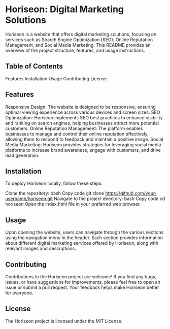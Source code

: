 # Horiseon: Digital Marketing Solutions

Horiseon is a website that offers digital marketing solutions, focusing on services such as Search Engine Optimization (SEO), Online Reputation Management, and Social Media Marketing. This README provides an overview of the project structure, features, and usage instructions.

## Table of Contents

Features
Installation
Usage
Contributing
License

## Features

Responsive Design: The website is designed to be responsive, ensuring optimal viewing experience across various devices and screen sizes.
SEO Optimization: Horiseon implements SEO best practices to enhance visibility and ranking on search engines, helping businesses attract more potential customers.
Online Reputation Management: The platform enables businesses to manage and control their online reputation effectively, allowing them to respond to feedback and maintain a positive image.
Social Media Marketing: Horiseon provides strategies for leveraging social media platforms to increase brand awareness, engage with customers, and drive lead generation.

## Installation

To deploy Horiseon locally, follow these steps:

Clone the repository:
bash
Copy code
git clone https://github.com/your-username/horiseon.git
Navigate to the project directory:
bash
Copy code
cd horiseon
Open the index.html file in your preferred web browser.

## Usage

Upon opening the website, users can navigate through the various sections using the navigation menu in the header. Each section provides information about different digital marketing services offered by Horiseon, along with relevant images and descriptions.

## Contributing

Contributions to the Horiseon project are welcome! If you find any bugs, issues, or have suggestions for improvements, please feel free to open an issue or submit a pull request. Your feedback helps make Horiseon better for everyone.

## License

The Horiseon project is licensed under the MIT License.
